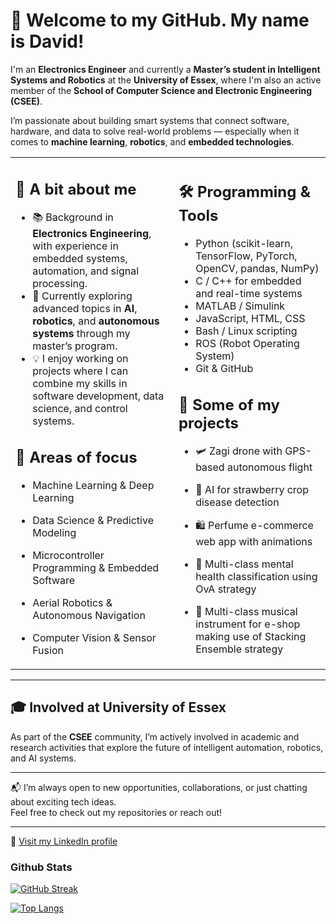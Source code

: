 # 👋 Welcome to my GitHub. My name is David!

I'm an **Electronics Engineer** and currently a **Master’s student in Intelligent Systems and Robotics** at the **University of Essex**, where I'm also an active member of the **School of Computer Science and Electronic Engineering (CSEE)**.

I’m passionate about building smart systems that connect software, hardware, and data to solve real-world problems — especially when it comes to **machine learning**, **robotics**, and **embedded technologies**.

<table>
  <tr>
    <td>

## 🚀 A bit about me

- 📚 Background in **Electronics Engineering**, with experience in embedded systems, automation, and signal processing.  
- 🤖 Currently exploring advanced topics in **AI**, **robotics**, and **autonomous systems** through my master’s program.  
- 💡 I enjoy working on projects where I can combine my skills in software development, data science, and control systems.  

## 🧠 Areas of focus

- Machine Learning & Deep Learning  
- Data Science & Predictive Modeling  
- Microcontroller Programming & Embedded Software  
- Aerial Robotics & Autonomous Navigation  
- Computer Vision & Sensor Fusion  

   </td>
   <td>

## 🛠️ Programming & Tools

- Python (scikit-learn, TensorFlow, PyTorch, OpenCV, pandas, NumPy)  
- C / C++ for embedded and real-time systems  
- MATLAB / Simulink  
- JavaScript, HTML, CSS  
- Bash / Linux scripting  
- ROS (Robot Operating System)  
- Git & GitHub  

## 🔧 Some of my projects

- 🛩 Zagi drone with GPS-based autonomous flight  
- 🌱 AI for strawberry crop disease detection  
- 🛍 Perfume e-commerce web app with animations  
- 🧠 Multi-class mental health classification using OvA strategy
- 🎸 Multi-class musical instrument for e-shop making use of Stacking Ensemble strategy  

   </td>
  </tr>
</table>

---

## 🎓 Involved at University of Essex

As part of the **CSEE** community, I’m actively involved in academic and research activities that explore the future of intelligent automation, robotics, and AI systems.

---

📬 I’m always open to new opportunities, collaborations, or just chatting about exciting tech ideas.  
Feel free to check out my repositories or reach out!

---

🔗 [Visit my LinkedIn profile](https://www.linkedin.com/in/jdv57/)


### Github Stats

[![GitHub Streak](https://github-readme-streak-stats.herokuapp.com?user=jd-velasquezr&theme=navy-gear&date_format=M%20j%5B%2C%20Y%5D)](https://git.io/streak-stats)

[![Top Langs](https://github-readme-stats.vercel.app/api/top-langs/?username=jd-velasquezr&layout=pie)](https://github.com/anuraghazra/github-readme-stats)
